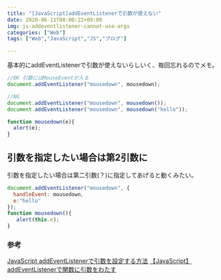 ```yaml
---
title: "[JavaScript]addEventListenerで引数が使えない"
date: 2020-06-11T08:00:22+09:00
img: js-addeventlistener-cannot-use-args
categories: ["Web"]
tags: ["Web","JavaScript","JS","ブログ"]

---
```


基本的にaddEventListenerで引数が使えないらしいく、毎回忘れるのでメモ。

```js
//OK 引数にはMouseEventが入る
document.addEventListener("mousedown", mousedown);
```

```js
//NG
document.addEventListener("mousedown", mousedown());
document.addEventListener("mousedown", mousedown("hello"));

function mousedown(e){
  alert(e);
}
```



## 引数を指定したい場合は第2引数に

引数を指定したい場合は第二引数(？)に指定してあげると動くみたい。

```js
document.addEventListener("mousedown", {
  handleEvent: mousedown,
  e:"hello"
});
function mousedown(){
   alert(this.e);
}
```

### 参考

[JavaScript addEventListenerで引数を設定する方法](https://zukucode.com/2017/05/javascript-addeventlistener-parameter.html)
[【JavaScript】addEventListenerで関数に引数をわたす](https://note.com/yamanoborer/n/n2e4cc40328b7)